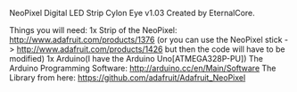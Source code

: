 NeoPixel Digital LED Strip Cylon Eye v1.03 Created by EternalCore.

Things you will need:
1x Strip of the NeoPixel: http://www.adafruit.com/products/1376 (or you can use the NeoPixel stick -> http://www.adafruit.com/products/1426 but then the code will have to be modified)
1x Arduino(I have the Arduino Uno[ATMEGA328P-PU])
The Arduino Programming Software: http://arduino.cc/en/Main/Software
The Library from here: https://github.com/adafruit/Adafruit_NeoPixel